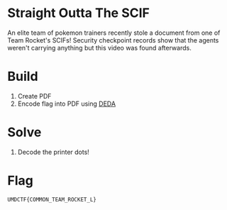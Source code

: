 # Straight Outta The SCIF

An elite team of pokemon trainers recently stole a document from one of Team Rocket's SCIFs! Security checkpoint records show that the agents weren't carrying anything but this video was found afterwards.

# Build 

1. Create PDF 
2. Encode flag into PDF using [DEDA](https://github.com/dfd-tud/deda)

# Solve

1. Decode the printer dots!

# Flag 
`UMDCTF{COMMON_TEAM_ROCKET_L}`


